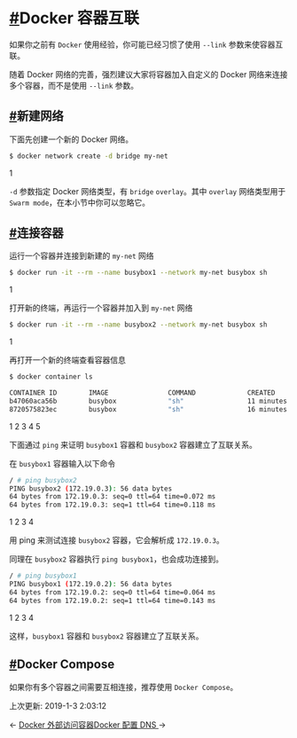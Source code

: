 # [#](https://funtl.com/zh/docs-docker/Docker-容器互联.html#docker-容器互联)Docker 容器互联

如果你之前有 `Docker` 使用经验，你可能已经习惯了使用 `--link` 参数来使容器互联。

随着 Docker 网络的完善，强烈建议大家将容器加入自定义的 Docker 网络来连接多个容器，而不是使用 `--link` 参数。

## [#](https://funtl.com/zh/docs-docker/Docker-容器互联.html#新建网络)新建网络

下面先创建一个新的 Docker 网络。

```bash
$ docker network create -d bridge my-net
```

1

`-d` 参数指定 Docker 网络类型，有 `bridge` `overlay`。其中 `overlay` 网络类型用于 `Swarm mode`，在本小节中你可以忽略它。

## [#](https://funtl.com/zh/docs-docker/Docker-容器互联.html#连接容器)连接容器

运行一个容器并连接到新建的 `my-net` 网络

```bash
$ docker run -it --rm --name busybox1 --network my-net busybox sh
```

1

打开新的终端，再运行一个容器并加入到 `my-net` 网络

```bash
$ docker run -it --rm --name busybox2 --network my-net busybox sh
```

1

再打开一个新的终端查看容器信息

```bash
$ docker container ls

CONTAINER ID        IMAGE               COMMAND             CREATED             STATUS              PORTS               NAMES
b47060aca56b        busybox             "sh"                11 minutes ago      Up 11 minutes                           busybox2
8720575823ec        busybox             "sh"                16 minutes ago      Up 16 minutes                           busybox1
```

1
2
3
4
5

下面通过 `ping` 来证明 `busybox1` 容器和 `busybox2` 容器建立了互联关系。

在 `busybox1` 容器输入以下命令

```bash
/ # ping busybox2
PING busybox2 (172.19.0.3): 56 data bytes
64 bytes from 172.19.0.3: seq=0 ttl=64 time=0.072 ms
64 bytes from 172.19.0.3: seq=1 ttl=64 time=0.118 ms
```

1
2
3
4

用 ping 来测试连接 `busybox2` 容器，它会解析成 `172.19.0.3`。

同理在 `busybox2` 容器执行 `ping busybox1`，也会成功连接到。

```bash
/ # ping busybox1
PING busybox1 (172.19.0.2): 56 data bytes
64 bytes from 172.19.0.2: seq=0 ttl=64 time=0.064 ms
64 bytes from 172.19.0.2: seq=1 ttl=64 time=0.143 ms
```

1
2
3
4

这样，`busybox1` 容器和 `busybox2` 容器建立了互联关系。

## [#](https://funtl.com/zh/docs-docker/Docker-容器互联.html#docker-compose)Docker Compose

如果你有多个容器之间需要互相连接，推荐使用 `Docker Compose`。

上次更新: 2019-1-3 2:03:12

← [Docker 外部访问容器](https://funtl.com/zh/docs-docker/Docker-外部访问容器.html)[Docker 配置 DNS ](https://funtl.com/zh/docs-docker/Docker-配置-DNS.html)→